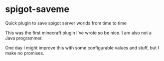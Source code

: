 # spigot-saveme
Quick plugin to save spigot server worlds from time to time


This was the first minecraft plugin I've wrote so be nice. I am also not a Java programmer.


One day I might improve this with some configurable values and stuff, but I make no promises.
